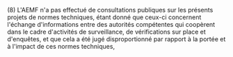 (8) L'AEMF n'a pas effectué de consultations publiques sur les présents projets de normes techniques, étant donné que ceux-ci concernent l'échange d'informations entre des autorités compétentes qui coopèrent dans le cadre d'activités de surveillance, de vérifications sur place et d'enquêtes, et que cela a été jugé disproportionné par rapport à la portée et à l'impact de ces normes techniques,